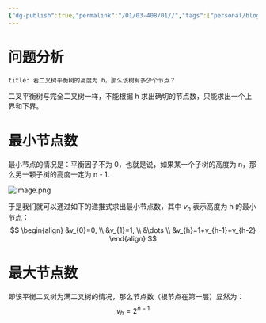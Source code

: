```yaml
---
{"dg-publish":true,"permalink":"/01/03-408/01//","tags":["personal/blog","algorithm/数据结构/有序表","algorithm/数据结构/有序表/平衡树"]}
---
```


# 问题分析
```ad-question
title: 若二叉树平衡树的高度为 h，那么该树有多少个节点？
```
二叉平衡树与完全二叉树一样，不能根据 h 求出确切的节点数，只能求出一个上界和下界。

# 最小节点数
最小节点的情况是：平衡因子不为 0，也就是说，如果某一个子树的高度为 n，那么另一颗子树的高度一定为 n - 1.

![image.png](https://yelanyanyu-img-bed.oss-cn-hangzhou.aliyuncs.com/img/blog/2024/05/20240509212757.png)


于是我们就可以通过如下的递推式求出最小节点数，其中 $\displaystyle v_{h}$ 表示高度为 h 的最小节点：
$$
\begin{align}
&v_{0}=0, \\
&v_{1}=1, \\
&\dots \\
&v_{h}=1+v_{h-1}+v_{h-2}
\end{align}
$$

# 最大节点数
即该平衡二叉树为满二叉树的情况，那么节点数（根节点在第一层）显然为：
$$
v_{h}=2^{n-1}
$$



